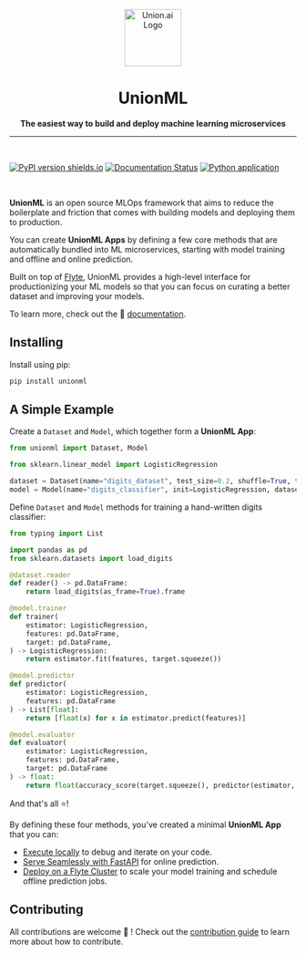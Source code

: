 <p align="center">
  <img src="https://raw.githubusercontent.com/unionai-oss/unionml/main/docs/source/_static/images/union-logo.svg" alt="Union.ai Logo" width="100">
</p>

<h1 align="center">UnionML</h1>

<p align="center">
    <strong>The easiest way to build and deploy machine learning microservices</strong>
</p>

---

<br>

[![PyPI version shields.io](https://img.shields.io/pypi/v/unionml.svg?color=blue)](https://pypi.org/project/unionml/)
[![Documentation Status](https://readthedocs.org/projects/unionml/badge/?version=latest)](https://unionml.readthedocs.io/en/latest/?badge=latest)
[![Python application](https://github.com/unionai-oss/unionml/actions/workflows/build.yml/badge.svg)](https://github.com/unionai-oss/unionml/actions/workflows/build.yml)

<br>


**UnionML** is an open source MLOps framework that aims to reduce the boilerplate and friction
that comes with building models and deploying them to production.

You can create **UnionML Apps** by defining a few core methods that are automatically bundled
into ML microservices, starting with model training and offline and online prediction.

Built on top of [Flyte](https://docs.flyte.org/en/latest/), UnionML provides a high-level
interface for productionizing your ML models so that you can focus on curating a better dataset
and improving your models.

To learn more, check out the 📖 [documentation](https://unionml.readthedocs.io).

## Installing

Install using pip:

```bash
pip install unionml
```

## A Simple Example

Create a `Dataset` and `Model`, which together form a **UnionML App**:

```python
from unionml import Dataset, Model

from sklearn.linear_model import LogisticRegression

dataset = Dataset(name="digits_dataset", test_size=0.2, shuffle=True, targets=["target"])
model = Model(name="digits_classifier", init=LogisticRegression, dataset=dataset)
```

Define `Dataset` and `Model` methods for training a hand-written digits classifier:

```python
from typing import List

import pandas as pd
from sklearn.datasets import load_digits

@dataset.reader
def reader() -> pd.DataFrame:
    return load_digits(as_frame=True).frame

@model.trainer
def trainer(
    estimator: LogisticRegression,
    features: pd.DataFrame,
    target: pd.DataFrame,
) -> LogisticRegression:
    return estimator.fit(features, target.squeeze())

@model.predictor
def predictor(
    estimator: LogisticRegression,
    features: pd.DataFrame
) -> List[float]:
    return [float(x) for x in estimator.predict(features)]

@model.evaluator
def evaluator(
    estimator: LogisticRegression,
    features: pd.DataFrame,
    target: pd.DataFrame
) -> float:
    return float(accuracy_score(target.squeeze(), predictor(estimator, features)))
```

And that's all ⭐️!

By defining these four methods, you've created a minimal **UnionML App** that you can:

- [Execute locally](https://unionml.readthedocs.io/en/latest/index.html#train-and-predict-locally) to debug and iterate on your code.
- [Serve Seamlessly with FastAPI](https://unionml.readthedocs.io/en/latest/index.html#serve-seamlessly-with-fastapi) for online prediction.
- [Deploy on a Flyte Cluster](https://unionml.readthedocs.io/en/latest/deploying.html) to scale your model training and schedule offline prediction jobs.

## Contributing

All contributions are welcome 🤝 ! Check out the [contribution guide](https://unionml.readthedocs.io/en/latest/contributing.html) to learn more about how to contribute.
